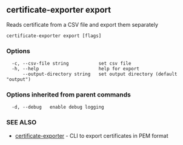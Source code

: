 ## certificate-exporter export

Reads certificate from a CSV file and export them separately

```
certificate-exporter export [flags]
```

### Options

```
  -c, --csv-file string           set csv file
  -h, --help                      help for export
      --output-directory string   set output directory (default "output")
```

### Options inherited from parent commands

```
  -d, --debug   enable debug logging
```

### SEE ALSO

* [certificate-exporter](certificate-exporter.md)	 - CLI to export certificates in PEM format

